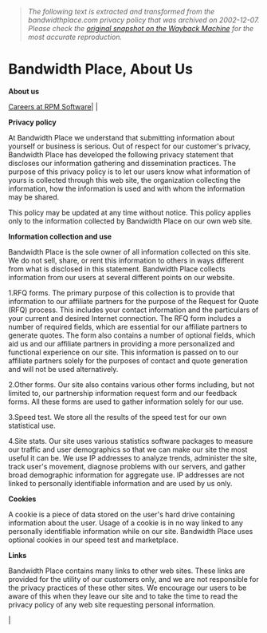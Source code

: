 > *The following text is extracted and transformed from the bandwidthplace.com privacy policy that was archived on 2002-12-07. Please check the [original snapshot on the Wayback Machine](https://web.archive.org/web/20021207094651id_/http%3A//www.bandwidthplace.com/about/index.html%3Fv%3Dprivacy) for the most accurate reproduction.*

# Bandwidth Place, About Us

**About us**  


[Careers at RPM Software](http://rpmsoftware.com/company/jobs.html)| |   


 **Privacy policy**  


  
At Bandwidth Place we understand that submitting information about yourself or business is serious. Out of respect for our customer's privacy, Bandwidth Place has developed the following privacy statement that discloses our information gathering and dissemination practices. The purpose of this privacy policy is to let our users know what information of yours is collected through this web site, the organization collecting the information, how the information is used and with whom the information may be shared.

This policy may be updated at any time without notice. This policy applies only to the information collected by Bandwidth Place on our own web site.

 **Information collection and use**

Bandwidth Place is the sole owner of all information collected on this site. We do not sell, share, or rent this information to others in ways different from what is disclosed in this statement. Bandwidth Place collects information from our users at several different points on our website.

1.RFQ forms. The primary purpose of this collection is to provide that information to our affiliate partners for the purpose of the Request for Quote (RFQ) process. This includes your contact information and the particulars of your current and desired Internet connection. The RFQ form includes a number of required fields, which are essential for our affiliate partners to generate quotes. The form also contains a number of optional fields, which aid us and our affiliate partners in providing a more personalized and functional experience on our site. This information is passed on to our affiliate partners solely for the purposes of contact and quote generation and will not be used alternatively.

2.Other forms. Our site also contains various other forms including, but not limited to, our partnership information request form and our feedback forms. All these forms are used to gather information solely for our use.

3.Speed test. We store all the results of the speed test for our own statistical use.

4.Site stats. Our site uses various statistics software packages to measure our traffic and user demographics so that we can make our site the most useful it can be. We use IP addresses to analyze trends, administer the site, track user's movement, diagnose problems with our servers, and gather broad demographic information for aggregate use. IP addresses are not linked to personally identifiable information and are used by us only.

 **Cookies**

A cookie is a piece of data stored on the user's hard drive containing information about the user. Usage of a cookie is in no way linked to any personally identifiable information while on our site. Bandwidth Place uses optional cookies in our speed test and marketplace.

 **Links**

Bandwidth Place contains many links to other web sites. These links are provided for the utility of our customers only, and we are not responsible for the privacy practices of these other sites. We encourage our users to be aware of this when they leave our site and to take the time to read the privacy policy of any web site requesting personal information.

|  
